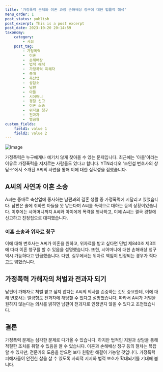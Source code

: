 ```yaml
---
title: '가정폭력 문제와 이혼 과정 손해배상 청구에 대한 법률적 해석'
menu_order: 1
post_status: publish
post_excerpt: This is a post excerpt
post_date: 2023-10-20 20:14:59
taxonomy:
    category:
        - 사회
    post_tag:
        - 가정폭력
        -  이혼
        -  손해배상
        -  법적 해석
        -  가정폭력 피해자
        -  중매
        -  축산업
        -  상담소
        -  남편
        -  아들
        -  시어머니
        -  경찰 신고
        -  이혼 소송
        -  위자료 청구
        -  전과자
        -  벌금형
custom_fields:
    field1: value 1
    field2: value 2
---
```


![Image](https://imgnews.pstatic.net/image/421/2024/02/07/0007339922_001_20240207084801444.jpg?type=w647)


가정폭력은 누구에게나 예기치 않게 찾아올 수 있는 문제입니다. 최근에는 '아들'이라는 이유로 가정폭력을 저지르는 사람들도 있다고 합니다. YTN라디오 '조인섭 변호사의 상담소'에서 소개된 A씨의 사연을 통해 이에 대한 심각성을 접했습니다.

## A씨의 사연과 이혼 소송
A씨는 중매로 축산업에 종사하는 남편과의 결혼 생활 중 가정폭력에 시달리고 있었습니다. 남편은 술에 취하면 아들을 못 낳는다며 A씨를 폭력으로 대하는 등의 상황이었습니다. 이후에는 시어머니까지 A씨와 아이에게 폭력을 행사하고, 이에 A씨는 결국 경찰에 신고하고 친정집으로 대피했습니다.

### 이혼 소송과 위자료 청구
이에 대해 변호사는 A씨가 이혼을 원하고, 위자료를 받고 싶다면 민법 제840조 제3호에 따라 이혼 청구를 할 수 있음을 설명했습니다. 또한, 시어머니에 대한 손해배상 청구 역시 가능하다고 언급했습니다. 다만, 실무에서는 위자료 책임이 인정되는 경우가 적다고도 밝혔습니다.

## 가정폭력 가해자의 처벌과 전과자 되기
남편이 가해자로 처벌 받고 싶지 않다는 A씨의 의사를 존중하는 것도 중요한데, 이에 대해 변호사는 벌금형도 전과자에 해당할 수 있다고 설명했습니다. 따라서 A씨가 처벌을 원하지 않는다는 의사를 밝히면 남편이 전과자로 인정받지 않을 수 있다고 조언했습니다.

## 결론
가정폭력 문제는 심각한 문제로 다가올 수 있습니다. 하지만 법적인 지원과 상담을 통해 적절한 조치를 취할 수 있음을 알 수 있습니다. 이혼과 손해배상 청구 등의 절차는 복잡할 수 있지만, 전문가의 도움을 받으면 보다 원활한 해결이 가능할 것입니다. 가정폭력 피해자들이 안전한 삶을 살 수 있도록 사회적 지지와 법적 보호가 확대되기를 기대해 봅니다.
